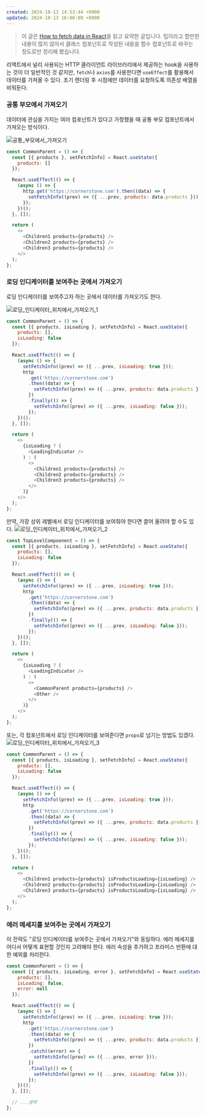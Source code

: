 ```yaml
---
created: 2024-10-13 14:53:44 +0900
updated: 2024-10-13 16:06:09 +0900
---
```


> 이 글은 [How to fetch data in React](https://www.robinwieruch.de/react-fetch-data-hooks/)을 읽고 요약한 글입니다. 팁이라고 할만한 내용이 많지 않아서 클래스 컴포넌트로 작성된 내용을 함수 컴포넌트로 바꾸는 정도로만 정리해 봤습니다.

리액트에서 널리 사용되는 HTTP 클라이언트 라이브러리에서 제공하는 hook을 사용하는 것이 더 일반적인 것 같지만, `fetch`나 `axios`를 사용한다면 `useEffect`를 활용해서 데이터를 가져올 수 있다. 초기 렌더링 후 시점에만 데이터를 요청하도록 의존성 배열을 비워둔다.

### 공통 부모에서 가져오기

데이터에 관심을 가지는 여러 컴포넌트가 있다고 가정했을 때 공통 부모 컴포넌트에서 가져오는 방식이다.

![공통_부모에서_가져오기](./assets/common_parent.png)

```js
const CommonParent = () => {
  const [{ products }, setFetchInfo] = React.useState({
    products: []
  });

  React.useEffect(() => {
    (async () => {
      http.get('https://cornerstone.com').then((data) => {
        setFetchInfo((prev) => ({ ...prev, products: data.products }));
      });
    })();
  }, []);

  return (
    <>
      <Children1 products={products} />
      <Children2 products={products} />
      <Children3 products={products} />
    </>
  );
};
```

### 로딩 인디케이터를 보여주는 곳에서 가져오기

로딩 인디케이터를 보여주고자 하는 곳에서 데이터를 가져오기도 한다.

![로딩_인디케이터_위치에서_가져오기_1](./assets/loading-indicator-1.png)

```js
const CommonParent = () => {
  const [{ products, isLoading }, setFetchInfo] = React.useState({
    products: [],
    isLoading: false
  });

  React.useEffect(() => {
    (async () => {
      setFetchInfo((prev) => ({ ...prev, isLoading: true }));
      http
        .get('https://cornerstone.com')
        .then((data) => {
          setFetchInfo((prev) => ({ ...prev, products: data.products }));
        })
        .finally(() => {
          setFetchInfo((prev) => ({ ...prev, isLoading: false }));
        });
    })();
  }, []);

  return (
    <>
      {isLoading ? (
        <LoadingIndicator />
      ) : (
        <>
          <Children1 products={products} />
          <Children2 products={products} />
          <Children3 products={products} />
        </>
      )}
    </>
  );
};
```

만약, 가장 상위 레벨에서 로딩 인디케이터를 보여줘야 한다면 끌어 올려야 할 수도 있다.
![로딩_인디케이터_위치에서_가져오기_2](./assets/loading-indicator-2.png)

```js
const TopLevelCompoenent = () => {
  const [{ products, isLoading }, setFetchInfo] = React.useState({
    products: [],
    isLoading: false
  });

  React.useEffect(() => {
    (async () => {
      setFetchInfo((prev) => ({ ...prev, isLoading: true }));
      http
        .get('https://cornerstone.com')
        .then((data) => {
          setFetchInfo((prev) => ({ ...prev, products: data.products }));
        })
        .finally(() => {
          setFetchInfo((prev) => ({ ...prev, isLoading: false }));
        });
    })();
  }, []);

  return (
    <>
      {isLoading ? (
        <LoadingIndicator />
      ) : (
        <>
          <CommonParent products={products} />
          <Other />
        </>
      )}
    </>
  );
};
```

또는, 각 컴포넌트에서 로딩 인디케이터를 보여준다면 `props`로 넘기는 방법도 있겠다.
![로딩_인디케이터_위치에서_가져오기_3](./assets/loading-indicator-3.png)

```js
const CommonParent = () => {
  const [{ products, isLoading }, setFetchInfo] = React.useState({
    products: [],
    isLoading: false
  });

  React.useEffect(() => {
    (async () => {
      setFetchInfo((prev) => ({ ...prev, isLoading: true }));
      http
        .get('https://cornerstone.com')
        .then((data) => {
          setFetchInfo((prev) => ({ ...prev, products: data.products }));
        })
        .finally(() => {
          setFetchInfo((prev) => ({ ...prev, isLoading: false }));
        });
    })();
  }, []);

  return (
    <>
      <Children1 products={products} isProductsLoading={isLoading} />
      <Children2 products={products} isProductsLoading={isLoading} />
      <Children3 products={products} isProductsLoading={isLoading} />
    </>
  );
};
```

### 에러 메세지를 보여주는 곳에서 가져오기

이 전략도 "로딩 인디케이터를 보여주는 곳에서 가져오기"와 동일하다. 에러 메세지를 어디서 어떻게 표현할 것인지 고려해야 한다. 에러 속성을 추가하고 프라미스 반환에 대한 예외를 처리한다.

```js
const CommonParent = () => {
  const [{ products, isLoading, error }, setFetchInfo] = React.useState({
    products: [],
    isLoading: false,
    error: null
  });

  React.useEffect(() => {
    (async () => {
      setFetchInfo((prev) => ({ ...prev, isLoading: true }));
      http
        .get('https://cornerstone.com')
        .then((data) => {
          setFetchInfo((prev) => ({ ...prev, products: data.products }));
        })
        .catch((error) => {
          setFetchInfo((prev) => ({ ...prev, error }));
        })
        .finally(() => {
          setFetchInfo((prev) => ({ ...prev, isLoading: false }));
        });
    })();
  }, []);

  // ...생략
};
```
